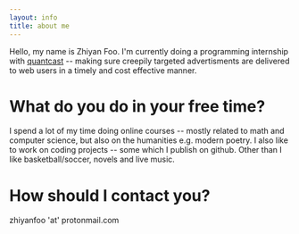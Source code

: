 ```yaml
---
layout: info
title: about me
---
```

Hello, my name is Zhiyan Foo. I'm currently doing a programming internship with
[quantcast](https://www.quantcast.com/) -- making sure creepily targeted
advertisments are delivered to web users in a timely and cost effective manner.

# What do you do in your free time?
I spend a lot of my time  doing online courses -- mostly related to math and
computer science, but also on the humanities e.g. modern poetry. I also
like to work on coding projects -- some which I publish on github.  Other than
I like basketball/soccer, novels and live music. 

<!---
# Why should I hire you? :necktie: 
If the work is interesting (mathy) and I'm learning, I'll invest a lot of
myself into it. However in this case, the converse is also true. Check out my
[resume here]({{ site.url }}/assets/doc/resume.pdf).
-->

# How should I contact you?
zhiyanfoo 'at' protonmail.com

